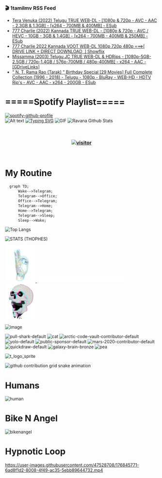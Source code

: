 ### 🎬 1tamilmv RSS Feed

<!-- BLOG-POST-LIST:START -->
- [Tera Venuka &lpar;2022&rpar; Telugu TRUE WEB-DL - [1080p &amp; 720p - AVC - AAC - 2.3GB &amp; 1.3GB] - [x264 - 700MB &amp; 400MB] - ESub](https://www.1tamilmv.pics/index.php?/forums/topic/166399-tera-venuka-2022-telugu-true-web-dl-1080p-720p-avc-aac-23gb-13gb-x264-700mb-400mb-esub/&do=findComment&comment=332122)
- [777 Charlie &lpar;2022&rpar; Kannada TRUE WEB-DL - [1080p &amp; 720p - AVC / HEVC - 10GB - 3GB &amp; 1.4GB] - [x264 - 700MB - 400MB &amp; 250MB] - ESub](https://www.1tamilmv.pics/index.php?/forums/topic/166398-777-charlie-2022-kannada-true-web-dl-1080p-720p-avc-hevc-10gb-3gb-14gb-x264-700mb-400mb-250mb-esub/&do=findComment&comment=332121)
- [777 Charlie 2022 Kannada VOOT WEB-DL 1080p 720p 480p ===&gt;[ DRIVE LINK + DIRECT DOWNLOAD  ] Showflix](https://www.1tamilmv.pics/index.php?/forums/topic/166397-777-charlie-2022-kannada-voot-web-dl-1080p-720p-480p-drive-link-direct-download-%C2%A0-showflix/&do=findComment&comment=332120)
- [Missamma &lpar;2003&rpar; Telugu JC TRUE WEB-DL &amp; HDRips - [1080p-5GB-2.5GB / 720p-1.4GB / 576p-700MB / 480p-400MB] - x264 - AAC - [GDriveLinks]](https://www.1tamilmv.pics/index.php?/forums/topic/166396-missamma-2003-telugu-jc-true-web-dl-hdrips-1080p-5gb-25gb-720p-14gb-576p-700mb-480p-400mb-x264-aac-gdrivelinks/&do=findComment&comment=332119)
- [&quot; N. T. Rama Rao &lpar;Tarak&rpar; &quot; Birthday Special [29 Movies] Full Complete Collection &lpar;1996 - 2018&rpar; - Telugu - 1080p - BluRay - WEB-HD - HDTV Rip&#39;s - AVC - AAC - x264 - 200GB - ESub](https://www.1tamilmv.pics/index.php?/forums/topic/128899-n-t-rama-rao-tarak-birthday-special-29-movies-full-complete-collection-1996-2018-telugu-1080p-bluray-web-hd-hdtv-rips-avc-aac-x264-200gb-esub/&do=findComment&comment=332118)
<!-- BLOG-POST-LIST:END -->

# =====Spotify Playlist=====
[![spotify-github-profile](https://spotify-github-profile.vercel.app/api/view?uid=31rfzgmuvvewegdlxvlev4ynz4vu&cover_image=true&theme=default&bar_color=53b14f&bar_color_cover=true)](https://ravana69.github.io/rss)
</br>
![Alt text](https://spotify-recently-played-readme.vercel.app/api?user=31rfzgmuvvewegdlxvlev4ynz4vu)
[![Typing SVG](https://readme-typing-svg.herokuapp.com?color=%2336BCF7&center=true&vCenter=true&multiline=true&height=81&lines=I+AM+RAVANA;CONTACT+ME+ON+TELEGRAM%3A+%40R4V4N4)](https://git.io/typing-svg)
<img align="centre" height="400px" width="490px" alt="GIF" src="https://github.com/ravana69/ravana69/blob/master/rvm.gif" />
![Ravana Github Stats](https://github-readme-stats.vercel.app/api?username=ravana69&&show_icons=true&theme=radical)

<br />
<h3 align="center"> <a href="https://t.me/r4v4n4"><img src="https://profile-counter.glitch.me/ravana69/count.svg" alt="visitor" width="600"></a> </h3>
</br>

<H1>My Routine</H1>

```mermaid
  graph TD;
      Wake-->Telegram;
      Telegram-->Office;
      Office-->Telegram;
      Telegram-->Home;
      Home-->Telegram;
      Telegram-->Sleep;
      Sleep-->Wake;
```
![Top Langs](https://github-readme-stats.vercel.app/api/top-langs/?username=ravana69&&show_icons=true&theme=radical)

![STATS (THOPHES)](https://github-profile-trophy.vercel.app/?username=ravana69&theme=gruvbox&margin-w=10&margin-h=15&column=8)
<br />
<p align="left">
    <a href="#">
        <img width="20%" src="./assets/images/hand.gif" alt="" />
    </a>
    <a href="#">
        <img width="59%" src="./assets/images/spacer.png" alt="" >
    </a>
    <a href="#">
        <img width="20%" src="./assets/images/skull.gif" alt="" />
    </a>
</p>


![image](https://user-images.githubusercontent.com/47528708/175298537-0623dc00-7b1a-4ec1-b5b1-71768763a234.png)

<img width="148" alt="pull-shark-default" src="https://user-images.githubusercontent.com/47528708/176419715-70981865-4dc6-489a-8a1a-06842db67b15.gif"> <img width="148" alt="cat" src="https://user-images.githubusercontent.com/47528708/179149594-60701d0e-e626-415f-9958-80736351eadd.gif"> <img width="148" alt="arctic-code-vault-contributor-default" src="https://user-images.githubusercontent.com/47528708/175267501-e1fbbb8f-c2b2-4882-b865-2ac4debef26c.png"> <img width="148" alt="yolo-default" src="https://user-images.githubusercontent.com/47528708/175267654-281a1880-1129-4b7b-bf2f-de5dd2bc5afa.png"> <img width="148" alt="public-sponsor-default" src="https://user-images.githubusercontent.com/47528708/175268448-2e78cc75-fb25-4d76-bd22-7df520446b45.png"> <img width="148" alt="mars-2020-contributor-default" src="https://user-images.githubusercontent.com/47528708/175268475-de6d987a-3be9-4353-86a5-23b422559355.png"> <img width="148" alt="quickdraw-default" src="https://user-images.githubusercontent.com/47528708/179148665-33e7c2c8-5d95-413e-8b25-6862820a5fe7.png"> <img width="148" alt="galaxy-brain-bronze" src="https://user-images.githubusercontent.com/47528708/176419717-e2fdca8b-0fdc-47dd-9511-a7ff52178a33.gif"> <img width="148" alt="pea" src="https://user-images.githubusercontent.com/47528708/179149608-800ce6e1-7d24-4bfe-8e84-5628e6d5497d.gif">

![t_logo_sprite](https://user-images.githubusercontent.com/47528708/175293007-21ff1792-1fca-4be3-bcae-12fdc3aa414f.svg)

![github contribution grid snake animation](https://raw.githubusercontent.com/ravana69/ravana69/output/github-contribution-grid-snake-dark.svg#gh-dark-mode-only)

# Humans
<img width="170" alt="human" src="https://user-images.githubusercontent.com/47528708/176413829-c142d478-1c96-4c3c-a2a4-2dd35374c335.gif">

# Bike N Angel
<img width="170" alt="bikenangel" src="https://user-images.githubusercontent.com/47528708/176616968-3a44f91e-8016-477c-9bb5-c4689a1adbee.gif">

# Hypnotic Loop

https://user-images.githubusercontent.com/47528708/176845771-6ad8f1d2-8008-4f49-ac35-5ebb89644732.mp4

